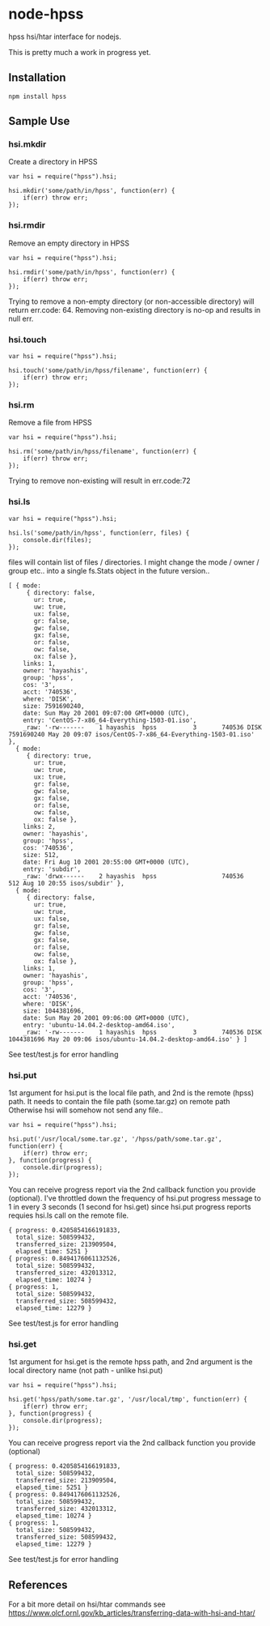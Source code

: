 # node-hpss
hpss hsi/htar interface for nodejs.

This is pretty much a work in progress yet.

## Installation

```
npm install hpss
```

## Sample Use

### hsi.mkdir

Create a directory in HPSS

```
var hsi = require("hpss").hsi;

hsi.mkdir('some/path/in/hpss', function(err) {
    if(err) throw err;
});

```

### hsi.rmdir

Remove an empty directory in HPSS

```
var hsi = require("hpss").hsi;

hsi.rmdir('some/path/in/hpss', function(err) {
    if(err) throw err;
});

```

Trying to remove a non-empty directory (or non-accessible directory) will return err.code: 64. Removing non-existing directory is no-op and results in null err.

### hsi.touch

```
var hsi = require("hpss").hsi;

hsi.touch('some/path/in/hpss/filename', function(err) {
    if(err) throw err;
});

```

### hsi.rm

Remove a file from HPSS

```
var hsi = require("hpss").hsi;

hsi.rm('some/path/in/hpss/filename', function(err) {
    if(err) throw err;
});

```

Trying to remove non-existing will result in err.code:72

### hsi.ls

```
var hsi = require("hpss").hsi;

hsi.ls('some/path/in/hpss', function(err, files) {
    console.dir(files);
});

```

files will contain list of files / directories. I might change the mode / owner / group etc.. into a single fs.Stats object in the future version..

```
[ { mode:
     { directory: false,
       ur: true,
       uw: true,
       ux: false,
       gr: false,
       gw: false,
       gx: false,
       or: false,
       ow: false,
       ox: false },
    links: 1,
    owner: 'hayashis',
    group: 'hpss',
    cos: '3',
    acct: '740536',
    where: 'DISK',
    size: 7591690240,
    date: Sun May 20 2001 09:07:00 GMT+0000 (UTC),
    entry: 'CentOS-7-x86_64-Everything-1503-01.iso',
    _raw: '-rw-------    1 hayashis  hpss          3       740536 DISK    7591690240 May 20 09:07 isos/CentOS-7-x86_64-Everything-1503-01.iso' },
  { mode:
     { directory: true,
       ur: true,
       uw: true,
       ux: true,
       gr: false,
       gw: false,
       gx: false,
       or: false,
       ow: false,
       ox: false },
    links: 2,
    owner: 'hayashis',
    group: 'hpss',
    cos: '740536',
    size: 512,
    date: Fri Aug 10 2001 20:55:00 GMT+0000 (UTC),
    entry: 'subdir',
    _raw: 'drwx------    2 hayashis  hpss                  740536                512 Aug 10 20:55 isos/subdir' },
  { mode:
     { directory: false,
       ur: true,
       uw: true,
       ux: false,
       gr: false,
       gw: false,
       gx: false,
       or: false,
       ow: false,
       ox: false },
    links: 1,
    owner: 'hayashis',
    group: 'hpss',
    cos: '3',
    acct: '740536',
    where: 'DISK',
    size: 1044381696,
    date: Sun May 20 2001 09:06:00 GMT+0000 (UTC),
    entry: 'ubuntu-14.04.2-desktop-amd64.iso',
    _raw: '-rw-------    1 hayashis  hpss          3       740536 DISK    1044381696 May 20 09:06 isos/ubuntu-14.04.2-desktop-amd64.iso' } ]
```
See test/test.js for error handling

### hsi.put

1st argument for hsi.put is the local file path, and 2nd is the remote (hpss) path. It needs to contain the file path (some.tar.gz) on remote path
Otherwise hsi will somehow not send any file..

```
var hsi = require("hpss").hsi;

hsi.put('/usr/local/some.tar.gz', '/hpss/path/some.tar.gz', function(err) {
    if(err) throw err;
}, function(progress) {
    console.dir(progress);
});
```

You can receive progress report via the 2nd callback function you provide (optional). I've throttled down the frequency of hsi.put progress message to 1 in every 3 seconds (1 second for hsi.get) since hsi.put progress reports requies hsi.ls call on the remote file.

```
{ progress: 0.4205854166191833,
  total_size: 508599432,
  transferred_size: 213909504,
  elapsed_time: 5251 }
{ progress: 0.8494176061132526,
  total_size: 508599432,
  transferred_size: 432013312,
  elapsed_time: 10274 }
{ progress: 1,
  total_size: 508599432,
  transferred_size: 508599432,
  elapsed_time: 12279 }
```

See test/test.js for error handling

### hsi.get

1st argument for hsi.get is the remote hpss path, and 2nd argument is the local directory name (not path - unlike hsi.put) 

```
var hsi = require("hpss").hsi;

hsi.get('hpss/path/some.tar.gz', '/usr/local/tmp', function(err) {
    if(err) throw err;
}, function(progress) {
    console.dir(progress);
});
```

You can receive progress report via the 2nd callback function you provide (optional)

```
{ progress: 0.4205854166191833,
  total_size: 508599432,
  transferred_size: 213909504,
  elapsed_time: 5251 }
{ progress: 0.8494176061132526,
  total_size: 508599432,
  transferred_size: 432013312,
  elapsed_time: 10274 }
{ progress: 1,
  total_size: 508599432,
  transferred_size: 508599432,
  elapsed_time: 12279 }
```

See test/test.js for error handling

## References

For a bit more detail on hsi/htar commands see https://www.olcf.ornl.gov/kb_articles/transferring-data-with-hsi-and-htar/
